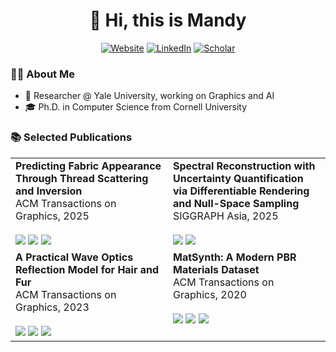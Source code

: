 <h1 align="center">👋 Hi, this is Mandy</h1>

<p align="center">
  <a href="https://mandyxia.com/"><img src="https://img.shields.io/badge/-MandyXia.com-00599C?style=for-the-badge&logo=globe&logoColor=white" alt="Website"></a>
  <a href="https://www.linkedin.com/in/mandyxia/"><img src="https://img.shields.io/badge/-LinkedIn-0A66C2?style=for-the-badge&logo=linkedin&logoColor=white" alt="LinkedIn"></a>
  <a href="https://scholar.google.com/citations?user=OlkBBVYAAAAJ&hl=en&authuser=1"><img src="https://img.shields.io/badge/-Scholar-4285F4?style=for-the-badge&logo=googlescholar&logoColor=white" alt="Scholar"></a>
</p>

### 👨‍💻 About Me
- 🎯 Researcher @ Yale University, working on Graphics and AI
- 🎓 Ph.D. in Computer Science from Cornell University

### 📚 Selected Publications

<div align="center">
 <table>
   <tr>
     <td width="50%" valign="top">
       <b>Predicting Fabric Appearance Through Thread Scattering and Inversion</b><br>
       ACM Transactions on Graphics, 2025 <br><br>
       <a href="https://mandyxia.com/research/fabrix.html"><img src="https://img.shields.io/badge/-🔗_Project-blue?style=for-the-badge"></a>
       <a href="https://mandyxia.com/research/assets/fabric.pdf"><img src="https://img.shields.io/badge/-📄_Paper-lightgrey?style=for-the-badge"></a>
       <a href="https://www.youtube.com/watch?v=dSv7vVSt6cY&t=1s"><img src="https://img.shields.io/badge/YouTube-%23FF0000.svg?style=for-the-badge"></a>
     </td>
     <td width="50%" valign="top">
       <b>Spectral Reconstruction with Uncertainty Quantification via Differentiable Rendering and Null-Space Sampling</b><br>
       SIGGRAPH Asia, 2025 <br><br>
       <a href="https://mandyxia.com/research/assets/HIS.pdf"><img src="https://img.shields.io/badge/-📄_Paper-lightgrey?style=for-the-badge"></a>
       <a href="https://www.youtube.com/watch?v=VhsLlLwwCqg&feature=youtu.be"><img src="https://img.shields.io/badge/YouTube-%23FF0000.svg?style=for-the-badge"></a>
     </td>
   </tr>
   <tr>
     <td width="50%" valign="top">
       <b>A Practical Wave Optics Reflection Model for Hair and Fur</b><br>
       ACM Transactions on Graphics, 2023 <br><br>
       <a href="https://mandyxia.com/research/wavefiber_3d.html"><img src="https://img.shields.io/badge/-🔗_Project-blue?style=for-the-badge"></a>
       <a href="https://mandyxia.com/research/assets/WaveFiber3d_paper_compress.pdf"><img src="https://img.shields.io/badge/-📄_Paper-lightgrey?style=for-the-badge"></a>
       <a href="https://www.youtube.com/watch?v=KrpSBvp7jnY"><img src="https://img.shields.io/badge/YouTube-%23FF0000.svg?style=for-the-badge"></a>
     </td>
     <td width="50%" valign="top">
       <b>MatSynth: A Modern PBR Materials Dataset</b><br>
       ACM Transactions on Graphics, 2020 <br><br>
       <a href="https://mandyxia.com/research/wavefiber.html"><img src="https://img.shields.io/badge/-🔗_Project-blue?style=for-the-badge"></a>
       <a href="https://mandyxia.com/research/assets/WaveOpticsFiber_sa20.pdf"><img src="https://img.shields.io/badge/-📄_Paper-lightgrey?style=for-the-badge"></a>
       <a href="youtube.com/watch?v=gx5K0BLM1Ws&feature=youtu.be"><img src="https://img.shields.io/badge/YouTube-%23FF0000.svg?style=for-the-badge"></a>
     </td>
   </tr>
 </table>
</div>
